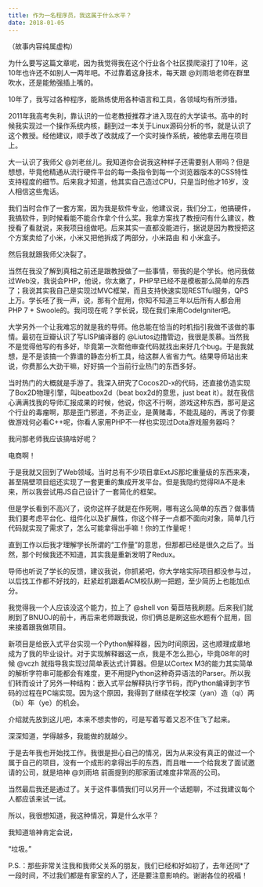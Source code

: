 ```yaml
---
title: 作为一名程序员，我这属于什么水平？ 
date: 2018-01-05 
---
```


（故事内容纯属虚构）

为什么要写这篇文章呢，因为我觉得我在这个行业各个社区摸爬滚打了10年，这10年也许还不如别人一两年吧。不过靠着这身技术，每天跟 @刘雨培老师在群里吹水，还是能勉强插上嘴的。

10年了，我写过各种程序，能熟练使用各种语言和工具，各领域均有所涉猎。

2011年我高考失利，靠认识的一位老教授推荐才进入现在的大学读书。高中的时候我实现过一个操作系统内核，翻到过一本关于Linux源码分析的书，就是认识了这个教授。经他建议，顺手改了改就成了一个实时操作系统，被他拿去用在项目上。

大一认识了我师父 @刘老丝儿。我知道你会说我这种样子还需要别人带吗？但是想想，毕竟他精通从流行硬件平台的每一条指令到每一个浏览器版本的CSS特性支持程度的细节。后来我才知道，他其实自己造过CPU，只是当时他才16岁，没人相信这些鬼话。

我们当时合作了一套方案，因为我是软件专业，他建议说，我们分工，他搞硬件，我搞软件，到时候看能不能合作拿个什么奖。我拿方案找了教授问有什么建议，教授看了看就说，来我项目组做吧。后来其实一直都没能进行，据说是因为教授把这个方案卖给了小米，小米又把他拆成了两部分，小米路由 和 小米盒子。

然后我就跟我师父决裂了。



当然在我没了解到真相之前还是跟教授做了一些事情，带我的是个学长。他问我做过Web没，我说会PHP，他说，你太嫩了，PHP早已经不是模板那么简单的东西了；我说其实我自己是实现过MVC框架，而且支持快速实现RESTful服务，QPS上万。学长呸了我一声，说，那有个屁用，你知不知道三年以后所有人都会用PHP 7 + Swoole的。我问现在呢？学长说，现在我们来用CodeIgniter吧。



大学另外一个让我难忘的就是我的导师。他总能在恰当的时机指引我做不该做的事情。最初在豆瓣认识了写LISP编译器的 @Liutos边撸管边，我很是羡慕。当然我不是觉得他写的有多好，毕竟第一次帮他审查代码就找出来好几个bug。于是我就想，是不是该搞一个靠谱的静态分析工具，给这群人省省力气。结果导师站出来说，你费那么大劲干嘛，好好搞一个当前行业热门的东西多好。

当时热门的大概就是手游了。我深入研究了Cocos2D-x的代码，还直接仿造实现了Box2D物理引擎，叫beatbox2d（beat box2d的意思，just beat it）。就在我信心满满找我的导师汇报成果的时候，他说，你这不行啊，游戏这种东西，那可是这个行业的毒瘤啊，那是歪门邪道，不务正业，是黄赌毒，不能乱碰的，再说了你要做游戏何必看C++呢，你看人家用PHP不一样也实现过Dota游戏服务器吗？

我问那老师我应该搞啥好呢？

电商啊！



于是我就又回到了Web领域。当时总有不少项目拿ExtJS那坨重量级的东西来凑，甚至隔壁项目组还实现了一套更重的集成开发平台。但是我隐约觉得RIA不是未来，所以我尝试用JS自己设计了一套简化的框架。



但是学长看到不高兴了，说你这样子就是在作死啊，哪有这么简单的东西？做事情我们要考虑平台化、组件化以及扩展性，你这个样子一点都不面向对象，简单几行代码就实现了需求了，怎么可能拿得出手嘛！你的工作量呢！

直到工作以后我才理解学长所谓的“工作量”的意思，但那都已经是很久之后了。当然，那个时候我还不知道，其实我是重新发明了Redux。



导师也听说了学长的反馈，建议我说，你抓紧吧，你大学啥实际项目都没参与过，以后找工作都不好找的，赶紧趁机跟着ACM校队刷一把题，至少简历上也能加点分。

我觉得我一个人应该没这个能力，拉上了 @shell von 菊苣陪我刷题。后来我们就刷到了BNUOJ的前十，再后来老师跟我说，你们俩总是刷这些水题有个屁用，回来接着跟我做项目。



新项目是给嵌入式平台实现一个Python解释器，因为时间原因，这也顺理成章地成为了我的毕业设计。对于实现解释器这一点，我是不怎么担心，毕竟08年的时候 @vczh 就指导我实现过简单表达式计算器。但是以Cortex M3的能力其实简单的解析字符串可能都会有难度，更不用提Python这种奇异语法的Parser。所以我们转而设计了另外一种结构：嵌入式平台解释执行字节码，而Python编译到字节码的过程在PC端实现。因为这个原因，我得到了继续在学校深（yan）造（qi）两（bi）年（ye）的机会。



介绍就先放到这儿吧，本来不想卖惨的，可是写着写着又忍不住飞了起来。

深深知道，学得越多，我能做的就越少。



于是去年我也开始找工作。我很是担心自己的情况，因为从来没有真正的做过一个属于自己的项目，没有一个成形的拿得出手的东西，而且唯一一个给我发了面试邀请的公司，就是培神 @刘雨培 前面提到的那家面试难度非常高的公司。

当然最后我还是通过了。关于这件事情我们可以另开一个话题聊，不过我建议每个人都应该来试一试。



所以，我很想知道，我这种情况，算是什么水平？

我知道培神肯定会说，





“垃圾。”




P.S.：那些非常关注我和我师父关系的朋友，我们已经和好如初了，去年还同*了一段时间，不过我们都是有家室的人了，还是要注意影响的。谢谢各位的祝福！